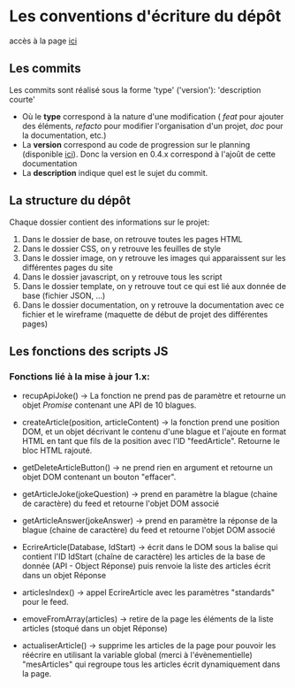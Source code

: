 # Les conventions d'écriture du dépôt

accès à la page [ici](https://aflori.github.io/blog-JS/)

## Les commits

Les commits sont réalisé sous la forme
'type' ('version'): 'description courte'
- Où le **type** correspond à la nature d'une modification ( _feat_ pour ajouter des éléments, _refacto_ pour modifier l'organisation d'un projet, _doc_ pour la documentation, etc.)
- La **version** correspond au code de progression sur le planning (disponible [ici](https://github.com/users/aflori/projects/5/views/1)). Donc la version en 0.4.x correspond à l'ajoût de cette documentation
- La **description** indique quel est le sujet du commit.

## La structure du dépôt

Chaque dossier contient des informations sur le projet:

1. Dans le dossier de base, on retrouve toutes les pages HTML
2. Dans le dossier CSS, on y retrouve les feuilles de style
3. Dans le dossier image, on y retrouve les images qui apparaissent sur les différentes pages du site
4. Dans le dossier javascript, on y retrouve tous les script
5. Dans le dossier template, on y retrouve tout ce qui est lié aux donnée de base (fichier JSON, ...)
6. Dans le dossier documentation, on y retrouve la documentation avec ce fichier et le wireframe (maquette de début de projet des différentes pages)


## Les fonctions des scripts JS

### Fonctions lié à la mise à jour 1.x:

+ recupApiJoke() -> La fonction ne prend pas de paramètre et retourne un objet _Promise_ contenant une API de 10 blagues.

+ createArticle(position, articleContent) -> la fonction prend une position DOM, et un objet décrivant le contenu d'une blague et l'ajoute en format HTML en tant que fils de la position avec l'ID "feedArticle". Retourne le bloc HTML rajouté.

+ getDeleteArticleButton() -> ne prend rien en argument et retourne un objet DOM contenant un bouton "effacer".

+ getArticleJoke(jokeQuestion) -> prend en paramètre la blague (chaine de caractère) du feed et retourne l'objet DOM associé

+ getArticleAnswer(jokeAnswer) -> prend en paramètre la réponse de la blague (chaine de caractère) du feed et retourne l'objet DOM associé

+ EcrireArticle(Database, IdStart) -> écrit dans le DOM sous la balise qui contient l'ID IdStart (chaîne de caractère) les articles de la base de donnée (API - Object Réponse) puis renvoie la liste des articles écrit dans un objet Réponse

+ articlesIndex() -> appel EcrireArticle avec les paramètres "standards" pour le feed.

+ emoveFromArray(articles) -> retire de la page les éléments de la liste articles (stoqué dans un objet Réponse)

+ actualiserArticle() -> supprime les articles de la page pour pouvoir les réécrire en utilisant la variable global (merci à l'évènementielle) "mesArticles" qui regroupe tous les articles écrit dynamiquement dans la page.
